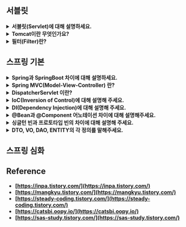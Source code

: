<!--
<details>
  <summary><b></b></summary>

  ---

  <details>
    <summary></summary>
  </details>
</details> 
-->

## 서블릿

<details>
  <summary><b>서블릿(Servlet)에 대해 설명하세요.</b></summary>
  
  - 클라이언트의 요청을 처리하고, 그 결과를 반환하는 Servlet 클래스의 구현 규칙을 지킨 자바 웹 프로그래밍 기술입니다.
    - 클라이언트의 요청에 대해 동적으로 작동하는 웹 어플리케이션 컴포넌트입니다.
    - 요청/응답을 일일히 처리하지 않고 서블릿을 통해 웹 요청과 응답의 흐름을 간단한 메서드 호출만으로 다룰 수 있게 합니다.
    - MVC 패턴에서 Controller로 이용됩니다.
  
  ---
  
  <details>
    <summary>서블릿 생명주기에 대해 설명해주세요.</summary>

    - init():
      - 클라이언트의 요청이 들어오면 컨테이너는 해당 서블릿이 메모리에 올라와있는지 확인하고, 없을 경우 init() 메서드를 통해 메모리에 적재합니다.
      - 처음 한 번만 실행되고 서블릿의 모든 쓰레드에서 공통적으로 사용해야 한다면 오버라이딩해서 구현하면 됩니다.
    - service():
      - 클라이언트의 요청이 들어왔을 때, service() 메서드를 통해 요청에 대한 응답이 doGet()과 doPost()로 나뉘며 
        HttpServletRequest와 HttpServletResponse 객체가 제공됩니다.
      - 실질적으로 요청에 대한 처리를 수행하는 곳입니다.
    - destroy():
      - 컨테이너가 서블릿에 종료 요청을 하면 발생되는 메서드로, 서블릿의 처리가 모두 끝났을 때 발생합니다.
  </details>
  <details>
    <summary>서블릿의 경우 멀티 쓰레드 환경에서 어떻게 동작하는지 알려주세요.</summary>

    - 우선 서블릿은 WAS가 실행되면 싱글톤으로 1개만 생성됩니다.
    - 싱글톤으로 생성된 특정 서블릿에 대한 요청이 한 번에 10개가 발생했다고 가정한다면,
      요청 하나당 쓰레드 하나가 쓰레드 풀에서 할당되고 10개의 요청은 모두 쓰레드를 할당받아 특정 서블릿의 service()를 요청합니다.
    - 결국 동시에 여러 클라이언트의 요청을 처리할 수 있기 때문에, 서블릿에서 전역 변수를 사용하거나, 상태를 변경하는 등의
      작업을 여러 쓰레드에서 동시에 처리하면, 데이터 불일치나 에기치 않은 결과를 초래할 수 있습니다.
    - 따라서, 가급적이면 인스턴스 변수를 사용하지 않고 쓰레드마다 지역변수를 이용하거나, synchronized 키워드를 이용해
      특정 코드 블록이 한 번에 하나의 쓰레드만 실행할 수 있도록 제한해야 합니다.
  </details>  
  <details>
    <summary>서블릿 컨테이너(Servlet Container)란?</summary>
  
    - 서블릿을 관리해주는 컨테이너로 클라이언트의 요청을 받고 응답할 수 있게, 웹 서버와 소켓으로 통신하는 역할을 합니다.
    - 즉, Tomcat처럼 서블릿을 지원하는 WAS입니다.
  </details>
  <details>
    <summary>서블릿 컨테이너의 역할에 대해 설명해주세요.</summary>

    1. 웹서버와 통신지원을 합니다.
      - 서블릿과 웹서버가 손쉽게 통신할 수 있게 합니다.
      - 보통 소켓을 만들고 listen, accept를 해야하는데, 서블릿 컨테이너는 이런 기능을 API로 제공하여 복잡한 과정이 생략됩니다.
    2. 서블릿 생명주기를 관리합니다.
      - 서블릿의 탄생부터 죽음을 관리합니다.
      - 서블릿 클래스를 로딩하여 인스턴스화하고 초기화 메서드를 호출하고 요청이 들어오면 적절한 서블릿 메서드를 호출합니다.
    3. 멀티 쓰레드를 지원 및 관리합니다. 
      - 서블릿 컨테이너는 요청이 들어올 때마다 새로운 자바 쓰레드를 생성합니다.
      - 이를 통해 여러 사용자의 요청을 동시에 처리할 수 있습니다.
  </details>

  ---
  
</details> 

<details>
  <summary><b>Tomcat이란 무엇인가요?</b></summary>

   - 웹 서버(WS)와 웹 컨테이너(=서블릿 컨테이너)의 결합인 웹 애플리케이션 서버(WAS)입니다.
     - 보통 Apache Tomcat이라 하는데, Tomcat에서 편의를 위해 Apache 기능을 포함해 Tomcat이라 부릅니다.
     - Apache : 정적인 데이터를 처리하는 웹 서버
     - Tomcat : 동적인 데이터를 처리하는 웹 애플리케이션 서버
     - WS : 정적 콘텐츠를 제공하는 서버입니다. (HTML, CSS, 이미지 등)
     - WAS : 동적인 데이터를 처리하는 서버입니다. (DB 연결 및 데이터 조작 등의 처리를 담당)

  ---

  <details>
    <summary>내장 톰캣과 외장 톰캣이 어떤 식으로 활용되는 지, 차이점에 대해서 아는대로 설명해주세요.</summary>

    주로 톰캣은 스프링 프레임워크를 사용할 때 이용합니다.
    예를 들어, 기본 스프링을 이용할 땐 외장 톰캣을 이용하고 스프링부트를 사용할 때는 내장 톰캣을 이용합니다.
    즉, 프레임워크 밖에서 동작하면, 외장 톰캣, 프레임워크 안에서 동작하면 내장 톰캣을 이용한다고 보면 됩니다.
    내장 톰캣은 웹 어플리케이션을 빌드하고 실행하는 것만으로 웹 애플리케이션을 실행할 수 있습니다. 즉, Jar 파일 형태로 손쉽게 배포가 가능합니다.
    반면 외장 톰캣은 톰캣을 직접 설치하여 스프링과 통신할 수 있도록 복잡한 설정을 해야 합니다.

    1. 내장 톰캣
      - Springboot 안에는 Tomcat이 내장
      - 애플리케이션을 빌드하고 실행하는 것만으로 웹 애플리케이션을 서비스할 수 있다.
    2. 외장 톰캣
      - Spring을 사용하는 경우 Tomcat을 설치하여 스프링과 통신할 수 있도록 설정해야 한다.
      - 복잡한 대신 Virtual Host라는 기능을 사용할 수 있다.
        - 도메인 호스트에 따라 다른 Root Context를 적용해 하나의 웹 어플리케이션에서도 마치 여러 애플리케이션을 사용하는 것처럼 주소 설정 가능
        - 내장 톰캣도 가능하긴 하지만 매우 복잡하기 때문에, 웹 서버를 별도로 두고 하나의 웹 애플리케이션은 하나의 내장 WAS를 갖는 것이 더 효율적
  </details>
  <details>
    <summary>Tomcat 동작과정에 대해 설명해주세요.</summary>
    
    1. 클라이언트가 요청을 하면 웹 서버에서 톰캣과 같은 WAS에 위임합니다.
    2. 서블릿 컨테이너가 HttpServletRequest, HttpServletResponse(빈객체) 객체를 생성합니다.
    3. web.xml을 기반으로 해당 URL이 어떤 서블릿에 대한 요청인지 찾습니다.
    4. 해당 서블릿이 최초 요청이면 init()를 통해 메모리에 로드하고 아니라면 기존 서블릿 인스턴스를 가져옵니다.
    5. 가져온 서블릿에서 service()를 호출 후 doGet() 또는 doPost()를 호출합니다.
    6. doGet() 혹은 doPost()가 동적 페이지를 생성해 HttpServletResponse 객체에 응답을 보냅니다.
    7. 응답이 끝나면 HttpServletRequest와 HttpServletResponse 객체를 소멸시킵니다.
  </details>
  <details>
    <summary>Spring 환경에서 tomcat 에 request 가 들어왔을 때 RequestMapping 에 도달하기까지 과정을 설명해주세요.</summary>

    1) 톰캣이 HttpServletRequest와 HttpServletResponse 객체를 생성합니다.
    2) 스프링이 DispatcherServlet에 이 두 객체를 전달합니다. 
    3) DispatcherServlet은 HandlerMapping에게 이 요청을 처리할 Handler(컨트롤러)를 물어봅니다. 
    4) HandlerMapping은 요청의 URI, HTTP 메서드 등을 기준으로 Handler를 찾아 DispatcherServlet에 반환합니다.
    5) DispatcherServlet은 반환받은 Handler(@RequestMapping이 붙은 컨트롤러의 메서드)를 실행합니다.
  </details>
  
  ---
  
</details>

<details>
  <summary><b>필터(Filter)란?</b></summary>

  - 서블릿으로 전달되는 클라이언트의 요청 혹은 서블릿에서 클라이언트로 전달되는 응답을 중간에 가로채 필터링을 위한 객체와 메서드를 정의해둔 인터페이스입니다.

  ---

  <details>
    <summary>Filter 메서드에 대해 설명해주세요.</summary>

    - init(FilterConfig): 
      - 필터 인스턴스 초기화를 위해 호출하는 메서드
      - 필터가 생성되고 난 후 한 번만 호출됩니다. 
    - doFilter(ServletRequest, ServletResponse, FilterChain):
      - 실제 필터의 로직을 수행하는 메서드입니다.
      - 클라이언트의 요청이 있을 때마다 호출됩니다.
      - 작업이 끝나면 FilterChain의 doFilter 메서드를 호출하여 다음 필터나 서블릿에게 요청과 응답을 전달합니다.
    - destroy():
      - 필터 인스턴스를 종료시키기 전에 호출하는 메서드입니다.
      - 이 메서드에서는 필터의 리소스를 해제하거나 종료에 필요한 작업을 수행합니다.
    
    이처럼 필터는 요청과 응답을 가공하거나 특정 작업을 수행하는 데 사용되며, 
    init, doFilter, destroy 세 가지 메서드를 통해 필터의 생명 주기를 관리합니다.    
  </details>
  <details>
    <summary>필터에서 사용되는 요청과 서블릿에서 사용되는 요청의 차이를 설명하세요.</summary>

    - 필터는 ServletRequest 사용되고 서블릿은 HttpServletRequest가 사용됩니다.
    - 서블릿의 HttpServletRequest는 필터의 ServletRequest의 기능을 상속받아
      추가적으로 Http 프로토콜 관련 기능들을 추가적으로 제공하는 인터페이스입니다.
  </details>
  <details>
    <summary>필터를 사용해본 경험이 있나요? 있다면 필터에서 예외 처리를 해봤나요? 없다면 어떻게 할 것 같은가요?</summary>

    이 답변은 개인적으로 준비하는 것이 좋을 것 같습니다.
  </details>
  
  ---
  
</details>

## 스프링 기본

<details>
  <summary><b>Spring과 SpringBoot 차이에 대해 설명하세요.</b></summary>

  - Spring Boot는 WAS 서버를 내장하고 있어, Jar 파일로 배포가 용이합니다. <br/>
    또한 의존성을 관리해주기 때문에 손쉽게 사용이 가능합니다.
    예를 들어, Spring MVC, Spring Data JPA, Spring Security 등을 자동으로 설정해 개발자가 별도로 설정 파일을 작성하지 않아도 됩니다.
  - 반면 Spring은 굉장히 많은 설정을 해줘야 합니다. <br/>
    예를 들어, 웹 서버로 만들 때는 외부의 WAS 서버를 이용해 처리해야 합니다. <br/>

  ---

  <details>
    <summary>본인이 생각할 때 스프링과 스프링부트는 각각 언제 사용할 것 같나요?</summary>

    우선 스프링은 많은 설정을 개발자가 직접해야 해서 복잡하지만, 오히려 섬세한 설정을 할 수 있기 때문에,
    스프링 프레임워크에 대한 이해가 깊다면, 세밀한 설정이 필요할 때 사용할 것 같습니다.
    반대로 스프링부트는 개발 시간을 최소화해야하는 경우 사용할 것 같습니다.
  </details>
  
  ---
  
</details>

<details>
  <summary><b>Spring MVC(Model-View-Controller) 란?</b></summary>

  - Spring MVC는 Dispatcher Servlet, ModelAndVidew, View Resolver와 같은 간단한 개념으로 <br/>
    웹 애플리케이션을 개발할 수 있도록 돕는 프레임워크입니다.
  
  ---

  <details>
    <summary>MVC 패턴이란?</summary>

    MVC 패턴은 애플리케이션을 세 가지 역할로 구분한 개발 방법론입니다. 
      - Model: 애플리케이션의 정보, 데이터를 나타내며, 비즈니스 로직을 처리합니다.
      - View: 사용자에게 보여지는 화면입니다. Model이 처리한 데이터를 사용자에게 보여주는 역할을 합니다.
      - Controller: 사용자의 입력을 받아 Model에 작업을 지시하고, 그 결과를 View에 반영하여 사용자에게 전달하는 역할을 합니다.
  </details>
  <details>
    <summary>Spring MVC1, Spring MVC2 패턴 차이에 대해 설명해주세요.</summary>

    - Spring MVC1: 
      - View와 Controller를 JSP가 모두 담당하는 형태를 의미합니다.
      - JSP에 모든 정보가 담겨 있기 때문에, 읽기가 힘들고 유지보수성이 떨어집니다.
    - Spring MVC2: 
      - 요청을 하나의 Controller(Servlet)가 먼저 받아 View와 Model의 중간 역할을 하는 형태입니다.
      - 예를 들어, 스프링에서는 Dispatcher Servlet이 프론트 컨트롤러 역할을 맡아 요청에 맞는 컨트롤러를 찾아 요청을 위임합니다.
      - 때문에 Spring MVC1보다 역할이 명확하게 분리되어, 유지보수성 및 확장성이 용이합니다.
  </details>
  
  ---
  
</details>

<details>
  <summary><b>DispatcherServlet 이란?</b></summary>
    
   - Http 프로토콜로 들어오는 모든 클라이언트 요청을 최초로 받아 적합한 컨트롤러에 위임해주는 프론트 컨트롤러입니다.
     - 프론트 컨트롤러란 서블릿 컨테이너의 제일 앞에서 서버로 들어오는 클라이언트의 모든 요청을 받아 처리해주는 컨트롤러입니다.
     - web.xml에 맵핑되는 컨트롤러를 모두 등록해야 하던 것을, Dispatcher Servlet을 통해 모든 요청을 핸들링하고 공통 작업을 처리해주면서 web.xml의 역할이 축소되었습니다.

  ---

  <details>
    <summary>Dispatcher Servlet의 동작 과정에 대해서 설명해주세요.</summary>

    1. 첫 번째로, 클라이언트 요청이 들어오면 웹 컨텍스트를 지나 스프링 컨텍스트에 있는 Dispatcher Servlet이 가장 먼저 요청을 받습니다.
    2. Dispatcher Servlet은 사용자가 요청한 URL을 기반으로 HandlerMapping을 통해 어떤 컨트롤러로 요청을 위임할 지 찾습니다.
    3. 찾았다면 HandlerExecutionChain으로 감싸서 반환합니다.
      - 컨트롤러로 요청을 넘기기 전 처리해야하는 인터셉터 등을 포함하기 위해 감싸서 반환합니다.
    4. 반환된 값을 기반으로 HandlerAdapter를 통해 컨트롤러로 요청을 위임합니다.
      - HandlerAdapter에서는 컨트롤러로 요청을 위임하기 전/후에 Interceptor와 @RequestParam, @RequestBody 등을 처리하기 위한
        ArgumentResolver들과 직렬화와 같은 기능을 처리하게 됩니다.
    5. 요청을 위임받은 컨트롤러가 비지니스 로직을 수행 후 응답합니다.
      - 웹 페이지를 사용할 경우 View Name을 String으로 반환합니다.
      - 응답 데이터를 JSON으로 반환할 경우 주로 ResponseEntity를 반환하게 됩니다.
      - HandlerAdapter에서 반환된 값을 파악해 해당하는 것에 맞는 Converter를 이용하여 클라이언트로 반환합니다.
  </details>

  <details>
    <summary>여러 요청이 들어온다고 가정할 때, DispatcherServlet은 한번에 여러 요청을 모두 받을 수 있나요?</summary>
    
    - DispatcherServlet은 멀티스레드 환경에서 동작하므로 한 번에 여러 요청을 받아 처리할 수 있습니다.
    - 각 요청은 별도의 스레드에서 처리되며, 이를 통해 동시에 여러 사용자의 요청을 처리할 수 있습니다.
    
  </details>    
  <details>
    <summary>수많은 Controller 를 DispatcherServlet은 어떻게 구분 할까요?</summary>
    
    - DispatcherServlet은 요청 URL을 분석하여 해당 요청을 처리할 Controller를 결정합니다.
    - 스프링에서는 HandlerMapping이 @Controller 어노테이션이 적용된 모든 컨트롤러를 찾아 파싱하여 HashMap<요청 정보, 처리할 대상>으로 관리합니다.
  </details>
  <details>
    <summary>HandlerMapping, HandlerAdapter, HandlerInterceptor, ViewResolver 용어에 대해 설명해주세요.</summary>

    HandlerMapping
      - 요청을 처리할 컨트롤러를 찾아주는 역할을 합니다.
      - 요청 URL, HTTP Method 등을 기준으로 적절한 핸들러를 찾아 DispatcherServlet에게 반환합니다.
    HandlerAdapter
      - 요청을 컨트롤러로 위임하기 위한 어댑터입니다.
      - DispatcherServlet은 이를 이용해 각각의 핸들러 타입에 맞는 방식으로 요청을 처리합니다.
    HandlerInterceptor
      - 핸들러의 처리 전/후에 특정 작업을 수행할 수 있게 해주는 역할을 합니다.
    ViewResolver
      - 뷰를 반환하기 위한 리졸버입니다.
  </details>
  
  ---
  
</details>

<details>
  <summary><b>IoC(Inversion of Control)에 대해 설명해 주세요.</b></summary>

  - IoC는 제어의 역전이라해서, 개발자가 아닌 다른 곳, 프레임워크 같은 곳에 제어권을 맡기는 것을 의미합니다.
  - 예를 들어, 스프링의 경우 빈의 생성과 의존성 주입 등 여러가지 일을 스프링 컨테이너에서 하게 되는데, <br/>
    이것을 개발자가 관리하지 않고 프레임워크에서 한다고 하여 제어의 역전이라고 부릅니다.

  <details>
    <summary>IoC 컨테이너(Spring 컨테이너)란 무엇인가요?</summary>

    - 빈의 생명주기를 관리하고 의존성 주입과 같은 DI 역할을 도와주는 컨테이너입니다. 
    - 즉, Bean 객체를 담는 공간이라 볼 수 있는 곳으로 Bean 객체의 생명주기를 관리하고 생성된 객체에게 추가적인 기능을 제공합니다.
    - 스프링에서는 BeanFactory, ApplicationContext, DI Container라고도 불립니다.
  </details>
  <details>
    <summary>IoC 컨테이너 동작과정에 대해 설명해주세요.</summary>

    - XML 혹은 어노테이션 등의 Bean 설정을 읽어 Bean을 생성하고 Bean 간의 의존성을 주입합니다.
  </details>

  <details>
    <summary>BeanFactory과 ApplicationContext 차이에 대해 설명해주세요.</summary>

    BeanFactory와 ApplicationContext는 스프링에서 제공하는 IoC Container입니다.
    이들은 빈의 생명주기를 관리하고 의존성 주입과 같은 DI 역할을 도와주는 컨테이너입니다.

    그 중 BeanFactory는 컨테이너의 최상위 인터페이스로 스프링 빈을 관리하고 조회하는 역할을 합니다. 
    그리고 ApplicationContext는 BeanFactory를 상속받은 인터페이스로 
    빈 팩토리의 기능을 모두 수행하며 메시지 국제화, 이벤트 발행, 환경 변수와 같은 추가적인 기능을 수행합니다.
  
    - BeanFactory
      - Spring 컨테이너의 최상위 인터페이스로 getBean() 메서드를 제공합니다.
      - 이는 Spring Bean을 관리하고 조회하는 역할을 담당합니다.
    - ApplicationContext
      - BeanFactory의 자식 컨테이너로 BeanFactory보다 더 많은 기능을 수행합니다.
      - 예를 들어, 국제화 기능, 이벤트 발행, 환경 변수와 같은 추가적인 기능을 수행합니다.
  </details>
  
  ---
  
</details>

<details>
  <summary><b>DI(Dependency Injection)에 대해 설명해 주세요.</b></summary>
  
  - 의존 관계를 외부에서 결정하는 것을 의존 관계 주입이라 합니다.
    - 예를 들어, 자바에서 클래스 내 new 키워드로 직접 생성하는 것이 아닌, 외부에서 클래스를 생성할 때 생성자 매개변수로 넣어주는 것을 의미합니다.
  
  ---

  <details>
    <summary>주입 방식에 대해 설명해주세요.</summary>

    1. 필드 주입
      - 장점
        - 사용하기 편리 합니다.
      - 단점
        - 의존성이 외부에서 보이지 않아 의존 관계를 한 눈에 파악하기 힘듭니다.
        - 필드에 직접 주입되기 때문에, 테스트 시 어려움이 있습니다.
    2. 세터 주입 (수정자 주입)
      - 장점
        - 선택적인 의존성을 가질 수 있습니다. 즉, 중간에 수정이 가능합니다.
      - 단점
        - 주입받지 않은 구현체를 사용할 가능성이 있어 NPE 문제가 발생할 수 있습니다.
    3. 생성자 주입 (권장)
      - 장점
        - 의존 관계를 모두 주입해야만 객체 생성이 가능하기 때문에, NPE 문제가 방지됩니다.
        - 객체 생성 시, 모든 의존성이 주입되므로 객체의 불변성을 보장합니다.
        - 순환 참조를 컴파일 단계에서 찾아낼 수 있습니다.
  </details>
  <details>
    <summary>생성자 주입 방식을 사용하는 이유가 있나요?</summary>

    - 생성자 주입 방식을 사용하면, 객체가 생성될 때 모든 의존성이 주입되므로 객체의 불변성을 보장할 수 있습니다. 
    - 또한, 컴파일 단계에서 순환 참조를 방지할 수 있으며, 테스트에도 유리합니다. 이런 이유로 Spring에서는 생성자 주입 방식을 권장하고 있습니다.
  </details>  
  <details>
    <summary>DI를 진행할 때, @Autowired를 사용하는데, 어떤 식으로 의존 관계를 주입하는지 설명하세요.</summary>

    1. 스프링 서버가 실행되면 ApplicationContext가 @Bean 혹은 그 외 어노테이션을 이용해 등록된 스프링 빈을 생성합니다.
    2. 스프링 빈 생성 후, AutowiredAnnotationBeanPostProcessor 클래스의 processInjection() 메서드에서 @Autowired 어노테이션이 붙은 빈을 찾습니다.
    3. 찾은 빈을 객체에 주입할 때 reflection을 이용해 의존성을 주입합니다.
      - reflection : 구체적인 클래스 타입을 몰라도, 해당 클래스의 메서드, 타입, 변수들에 접근할 수 있도록 해주는 자바 API
  </details>
  
  ---
  
</details>

<details>
  <summary><b>@Bean과 @Component 어노테이션 차이에 대해 설명해주세요.</b></summary>

  - @Bean: 
    - 개발자가 컨트롤이 불가능한 외부 라이브러리들을 Bean으로 등록하고 싶을 때, 메서드에 해당 어노테이션을 붙여 사용할 수 있습니다. 단, 클래스에 @Configuration을 붙어야 합니다.
    - 예를 들어, ObjectMapper 클래스는 JSON 처리를 담당하는 외부 라이브러리 클래스이기 때문에, @Component 어노테이션을 붙여 개발자가 직접 수정할 수 없습니다.
    - 하지만, @Bean 어노테이션을 이용해 메서드에서 new 키워드로 ObjectMapper를 생성하고 커스텀하여 반환하면 빈으로 등록할 수 있습니다.
  - @Component: 
    - @Bean과 반대로 직접 컨트롤이 가능한 Bean들을 Spring에서 관리하기 위해 사용하는 어노테이션입니다.
  
  ---

  <details>
    <summary>@Repository, @Service, @Rest/Controller, @Rest/ControllerAdvice 어노테이션 등에 대해 설명하세요.</summary>

    - @Repository
      - 데이터베이스에 접근하는 로직에 사용되는 어노테이션입니다.
      - Hibernate와 같은 영속성 프레임워크를 사용할 경우, 선언된 클래스에서 발생하는 영속성 예외를 스프링의 예외로 자동 전환합니다.
    - @Service
      - 비즈니스 로직이나 Repository를 호출하는 클래스를 컴포넌트로 등록할 때 사용됩니다.
    - @Controller
      - 일반적으로 웹 페이지 요청을 처리하는 클래스를 컴포넌트로 등록할 때 사용됩니다.
      - 보통 메서드가 View 이름을 반환하고 View 이름과 실제 뷰를 연결하는 작업이 필요합니다.
      - @Controller로 작성된 컨트롤러에서 JSON을 반환하려면 메서드에 @ResponseBody를 추가하면 됩니다.
    - @RestController
      - RESTFul 웹 서비스 요청을 처리하는 클래스를 컴포넌트로 등록할 때 사용됩니다.
      - @Controller와 다르게 메서드가 데이터를 반환하고 이 데이터는 HTTP 응답 본문에 직접 쓰여집니다.
      - @RestController는 사실상 @Controller와 @ResponseBody가 결합된 형태입니다.
    - @ControllerAdvice
      - ?
    - @RestControllerAdvice
      - ?
  </details>
  <details>
    <summary>@Component 을 메서드 레벨에 선언할 수 있을까요? 혹은 @Bean 을 클래스 레벨에 선언할 수 있을까요?</summary>

    - 결론부터 말씀드리자면, 둘 경우 모두 선언할 수 없습니다. 
    - @Bean과 @Component 어노테이션은 각각 선언할 수 있는 타입이 정해져 있기 때문에, 해당 용도 외에 사용할 시 컴파일 에러가 발생합니다.
    - 예를 들어 @Bean 같은 경우에는 @Target이 METHOD로 지정되어 있지만, TYPE은 없고,
    - @Component 는 @Target이 TYPE로 지정되어 Class위에서만 선언될수 있음을 알 수 있습니다.
  </details>
  
  ---
  
</details>

<details>
  <summary><b>싱글턴 빈과 프로토타입 빈의 차이에 대해 설명해 주세요.</b></summary>
  
  - 싱글턴 스코프의 스프링 빈은 스프링 컨테이너와 생명주기를 같지만, 프로토타입 스코프의 스프링 빈은 생명주기를 달리합니다.
  - 예를 들어, 싱글톤 스코프의 스프링 빈은 매번 Spring 컨테이너에서 동일한 인스턴스 참조 주소 값을 반환하고 스프링 컨테이너 종료 시, 소멸 메서드도 자동으로 실행됩니다.
  - 하지만 프로토타입 스코프의 스프링 빈은 Spring 컨테이너에 요청할 때마다 새로운 스프링 빈이 생성되고 의존 관계까지 주입 및 초기화 진행 후 반환합니다.
  - 따라서 프로토타입 빈은 싱글턴 빈과는 다르게 소멸 메서드가 호출되지 않아 클라이언트가 프로토타입 빈을 직접 관리해야 합니다.

  <br/>
  
  - singleton: 기본 Scope로, Spring 컨테이너 내에 하나의 Bean 인스턴스만 생성합니다. 
  - prototype: 요청할 때마다 새로운 Bean 인스턴스를 생성합니다. 

  ---
  
  <details>
    <summary>Bean Scope 에 대해서 아시나요?</summary>
  
    Bean Scope는 Spring Bean이 존재할 수 있는 범위를 뜻합니다. 
    기본적으로 Spring 컨테이너에서 스프링 Bean 이 싱글톤 스코프로 생성되기 때문에, Spring 컨테이너와 생명주기가 같아 신경쓸 필요가 없습니다.
    하지만, Bean Scope를 어떻게 설정하느냐에 따라 Spring Bean의 생성과 소멸을 클라이언트에서 관리해야하는 경우도 생길 수 있습니다.
  </details> 
  <details>
    <summary>싱글턴 스코프와 프로토타입 스코프 외의 웹 스코프 종류를 말해보세요.</summary>

    웹 스코프는 웹 환경에서만 동작하는 스코프로 스프링이 웹 스코프의 종료시점까지 관리하며, 종료 메서드도 호출됩니다.

    웹 스코프 종류로는 다음과 같습니다.
    - request: HTTP 요청이 들어오고 나갈 때까지 유지되는 스코프로 각각의 요청마다 별도의 빈 인스턴스가 생성 및 관리됩니다.
    - session: HTTP Session과 동일한 생명주기를 가집니다.
    - application: ServletContext와 동일한 생명주기를 가지는 스코프입니다.
    - websocket: 웹소켓과 동일한 생명주기를 가지는 스코프입니다.
  </details>
  <details>
    <summary>스프링의 디폴트 스코프가 어떤 스코프인지 이유와 함께 설명하세요.</summary>

    - Spring의 기본 Bean Scope는 Singleton Scope입니다. 
    - 이는 Spring이 객체의 생명 주기를 관리하고, 객체 간의 의존성을 관리하는 DI 컨테이너의 특성상, 
    - 대부분의 경우에 하나의 Bean 인스턴스만을 생성하여 재사용하는 것이 효율적이기 때문입니다.
  </details>
  <details>
    <summary>프로토타입 스코프는 언제 사용할까요?</summary>

    - Prototype Scope는 요청할 때마다 새로운 Bean 인스턴스를 생성하므로, 여러 인스턴스를 검색해야 하는 경우 사용할 것 같습니다.
    - 예를 들어, 여러 인스턴스 중 특정 인스턴스를 지연하거나 선택적으로 찾아야 하는 경우가 있을 것 같습니다.
  </details>
  <details>
    <summary>Spring의 Bean 생명 주기(Life Cycle)에 대해 설명해 주세요.</summary>
  
    Spring Bean은 스프링 컨테이너에 의해 관리 받습니다.
    흐름은 다음과 같습니다.
    
    1. 생성 : 스프링 컨테이너가 Bean 정의를 읽고 Bean 인스턴스를 생성합니다.
    2. 의존 : 생성된 Bean 인스턴스는 생성자 주입 등의 방식으로 의존 설정이 일어납니다.
    3. 초기화 : Bean이 InitalizingBean 인터페이스를 구현했거나, @PostConstruct 어노테이션이 붙은 메서드가 있다면 초기화가 수행됩니다.
      - Bean 객체가 InitialzingBean 인터페이스 구현 시, afterPropertiesSet() 메서드가 호출
    4. 사용 : 이제 애플리케이션은 해당 Bean을 사용해 비즈니스 로직을 수행합니다.
    5. 소멸 : 추가적으로 Bean이 DisposableBean 인터페이스를 구현했거나, @PreDestory 어노테이션이 붙은 메서드가 있으면 Bean이 소멸된다.
      - Bean 객체가 DisposableBean 인터페이스 구현 시, destory() 메서드가 호출된다.
        
    이런 식으로 Spring 컨테이너는 Bean의 생명 주기를 관리한다.
  </details>
  <details>
    <summary>Spring에서 후보 없이 특정 기능을 하는 클래스가 단 1개일 때에도, 왜 구체 클래스를 사용하지 않고 Spring Bean을 사용 할까요?</summary>

     - Spring에서는 Bean을 사용하여 객체의 생명 주기를 관리합니다. 
     - Bean을 사용하면 개발자는 객체 생성, 소멸 등의 생명 주기 관리와 같은 부수적인 작업을 하지 않아도 되며, 객체의 의존성을 자동으로 관리해줍니다. 
     - 또한, Bean을 사용하면 하나의 객체를 여러 컴포넌트에서 공유하여 사용할 수 있어 메모리 사용량을 줄일 수 있습니다.
  </details>
  
  ---
  
</details>

<details>
  <summary><b>DTO, VO, DAO, ENTITY의 각 정의를 말해주세요.</summary>

  - DAO
    - Database에 접근하는 역할을 가진 객체입니다.
    - 데이터의 CRUD 작업을 시행하는 클래스입니다. 즉, 데이터에 대한 CRUD 기능을 전담하는 객체입니다.
  - DTO
    - 데이터를 전달하기 위한 객체입니다.
    - 로직을 가지지 않는 순수한 데이터 객체입니다.
    - 계층 간 데이터를 주고 받을 때 사용합니다.
  - VO
    - 값 자체를 표현하는 객체입니다.
    - VO는 Getter 메서드만 존재하고 Setter 메서드는 존재하지 않습니다. 단, 비즈니스 로직을 포함할 수 있습니다.
    - VO는 두 객체의 모든 필드 값들이 동일하다면, 두 객체는 같다라는 것이 핵심 정의입니다.
    - 완전히 값 자체 표현 용도로만 사용된다면, equals(), hashCode() 메서드를 오버라이딩 해야할 수도 있습니다.
  - Entity
    - Database Table과 매핑되는 클래스입니다.
  
  ---
  
  <details>
    <summary>DAO와 Repository 차이를 아시나요?</summary>

    - 이 둘은 거의 같다고 생각합니다. 좀 더 깊이있게 차이를 설명하자면, 
    - Repotiroy는 Entity 객체를 보관하고 관리하는 저장소라 생각합니다.
    - DAO는 데이터에 접근하도록 Databasae에 접근 관련 로직을 모아둔 객체라 생각합니다.
    - 즉, Repository는 객체 중심이고 DAO는 데이터 저장소인 Database 테이블 중심이라 생각합니다.
    - 하지만 둘다 개념의 차이일뿐 실제로 개발할 때는 비슷하게 사용되는 것 같습니다.
  </details>
  
  ---
  
</details>

## 스프링 심화

<!--

  <details>
    <summary>스프링 프레임워크에서 Bean을 등록할 때는 Proxy로 생성되나요? </summary>

    - Spring Framework에서는 Spring Context로 관리되는 Bean들이 필요한 경우 Proxy로 만들어지고 나머지는 일반적인 Bean으로 생성됩니다.
    -  예를 들어, AOP와 같이 Proxy가 필요한 어노테이션을 사용하는 경우 Proxy 객체로 생성됩니다.
  </details>
  <details>
    <summary>스프링의 전체 동작 과정에 대해 설명해주세요.</summary>

    1. 클라이언트의 요청: 
      - 사용자가 웹 브라우저를 통해 특정 URL에 요청을 보냅니다.
    2. DispatcherServlet: 
      - 스프링 MVC에서 가장 먼저 요청을 받는 것은 디스패처 서블릿입니다. 
      - 이는 프론트 컨트롤러 패턴을 구현한 것으로, 모든 클라이언트의 요청을 한 곳에서 받아 적절한 컨트롤러에게 요청을 위임합니다.
    3. HandlerMapping: 
      - 디스패처 서블릿은 HandlerMapping에게 어떤 컨트롤러(핸들러)에게 요청을 위임할지 물어봅니다. 
      - HandlerMapping은 요청 URL을 분석하여 해당 URL을 처리할 수 있는 가장 적합한 컨트롤러를 찾아 반환합니다.
    4. 컨트롤러 실행: 
      - 디스패처 서블릿은 HandlerMapping이 반환한 컨트롤러를 실행시킵니다. 
      - 컨트롤러는 비즈니스 로직을 처리하고, 그 결과를 저장하는 모델 객체와 결과를 보여줄 뷰 이름을 반환합니다.
    5. ViewResolver: 
      - 디스패처 서블릿은 컨트롤러가 반환한 뷰 이름을 ViewResolver에게 전달합니다. 
      - ViewResolver는 이 뷰 이름을 기반으로 실제로 결과를 보여줄 뷰 객체를 찾아 반환합니다.
    6. 뷰 처리: 
      - 디스패처 서블릿은 ViewResolver가 반환한 뷰 객체에 모델 데이터를 전달하여 처리를 요청합니다. 
      - 뷰 객체는 모델 데이터를 사용하여 결과 페이지를 생성합니다.
    7. 클라이언트에게 응답 반환: 
      - 디스패처 서블릿은 생성된 결과 페이지를 클라이언트에게 반환합니다. 
      - 이로써 클라이언트의 요청 처리가 완료됩니다.

    이처럼 스프링 프레임워크는 클라이언트의 요청을 받아 처리하고 결과를 반환하는 전체 과정을 통합적으로 관리합니다. 
    이를 통해 개발자는 비즈니스 로직에 집중할 수 있으며, 애플리케이션의 유지보수와 확장성도 향상시킬 수 있습니다.
  </details>
  <details>
    <summary>스프링부트에서 에러가 발생했을 때 동작과정에 대해 설명해주세요.</summary>

    - 스프링부트는 예외 발생 시, 기본적으로 예외 요청을 다시 전달하도록 WAS 설정이 되어 있습니다. 
    - 즉, 별도 설정이 없을 때, 예외 발생 시, BasicErrorController가 동작합니다.
    - 이 BasicErrorController의 예외 경로는 기본적으로 `/error`입니다.
  </details>
  <details>
    <summary>springBootApplication run 이 일어나면 동작하는 과정에 대해 설명해주세요 (답변 미작성)</summary>
  </details>
  
<details>
  <summary><b>9. AOP(Aspect Oriented Programming)에 대해 설명해 주세요.</b></summary>

  - AOP, 즉 관점 지향 프로그래밍은 횡단 관심사를 분리하여 모듈화하는 프로그래밍 패러다임입니다. 
  - 로깅, 트랜잭션 관리, 보안 등 여러 곳에서 공통으로 사용되는 코드를 분리하여 중복을 제거하고, 코드의 가독성을 높이는 데 도움을 줍니다.

  ---

  <details>
    <summary>AOP 동작원리에 대해 설명해보세요.</summary>

    - AOP는 프록시 패턴을 기반으로 동작합니다. 
    - 스프링 AOP에서는 특정 빈에 대한 프록시 객체를 생성한 후, 이 프록시 객체를 통해 원래의 빈을 대신하여 동작하게 합니다. 
    - 이 프록시 객체에서는 원래의 빈의 메서드 실행 전후에 추가적인 로직(Advice)를 실행하여, 횡단 관심사를 처리합니다. 
  </details>
  <details>
    <summary>AOP 용어들을 설명해보세요. (Advice, Joinpoint, Pointcut, Weaving, Aspect, Target, Proxy, Introduction)</summary>

    - Advice: 
      - 횡단 관심사의 코드를 가리키며, 언제 실행할 지를 정의합니다. 
      - 예를 들어, 메서드 호출 전후에 실행하는 등의 설정이 가능합니다. 
    - Joinpoint: 
      - Advice가 적용될 수 있는 위치를 말합니다. 
      - 스프링 AOP에서는 메서드 호출이 Joinpoint에 해당합니다. 
    - Pointcut: 
      - 어떤 Joinpoint에 Advice를 적용할 지를 정의하는 것입니다. 
      - 표현식을 통해 특정 메서드를 선택하는 등의 설정이 가능합니다. 
    - Weaving: 
      - Advice를 Joinpoint에 적용하는 과정을 말합니다. 
      - 컴파일, 로드, 런타임 등 다양한 시점에서 수행될 수 있습니다. 
    - Aspect: 
      - 횡단 관심사를 모듈화한 것을 말합니다. 
      - Advice와 Pointcut을 포함합니다.
    - Target: 
      - Advice가 적용되는 대상 객체를 말합니다. 
      - 스프링 AOP에서는 빈 객체가 Target에 해당합니다.
    - Proxy: 
      - Target에 Advice를 적용하여 생성한 객체를 말합니다. 
      - 스프링 AOP에서는 런타임에 프록시 객체를 생성하여 AOP를 구현합니다.
    - Introduction: 
      - 기존 클래스에 새로운 메서드나 필드를 추가하는 것을 말합니다. 
      - 스프링 AOP에서는 @DeclareParents 어노테이션을 이용하여 Introduction을 구현할 수 있습니다. 
      - 이를 통해 특정 클래스가 특정 인터페이스를 구현하도록 할 수 있습니다.
  </details>
  <details>
    <summary>@Aspect는 어떻게 동작하나요?</summary>

    - @Aspect 어노테이션은 클래스 레벨에서 적용되며, 해당 클래스를 Aspect로 정의합니다. 
    - 이 클래스 내부에서 Pointcut과 Advice를 정의하며, 이를 통해 어떤 Joinpoint에 어떤 Advice를 적용할 지를 설정합니다.
  </details>
  <details>
    <summary>AspectJ 란 무엇인가요?</summary>

    - AspectJ는 AOP를 구현하기 위한 자바 프레임워크입니다. 
    - 스프링 AOP는 실행 시점에 동적으로 프록시 객체를 생성하여 AOP를 구현하는 반면, AspectJ는 컴파일 시점에 바이트 코드를 조작하여 AOP를 구현합니다. 
  </details>
  <details>
    <summary>AOP와 필터, 인터셉터의 차이점에 대해 자세하게 설명해보세요.</summary>

    1. 작동 시점 
      - 필터: 
        - 스프링의 디스패처 서블릿이 작동하기 전과 후로 동작합니다.
        - 즉, 서블릿 컨테이너 단에서 동작하며, HTTP 요청이 웹 애플리케이션에 들어오고 나가는 시점에 동작합니다. 
        - 따라서 필터는 스프링의 컨텍스트 외부에서 작동하며, 스프링과 관련이 없는 웹 리소스에 대해서도 작동합니다. 
      - 인터셉터: 
        - 스프링의 디스패처 서블릿이 컨트롤러를 호출하기 전과 후에 요청을 가로챕니다. 
        - 따라서 인터셉터는 스프링의 컨텍스트 내부에서 작동하며, 스프링 MVC의 컨트롤러에 대해서만 작동합니다. 
      - AOP
        - 특정 Joinpoint에서 동작하며, 이는 메서드 호출 전/후, 메서드 실행 중 예외 발생 시 등 다양한 시점에 해당될 수 있습니다.
        - 즉, 특정 메서드 호출 전/후에 실행됩니다.
    2. 접근 가능한 객체
      - 필터: 
        - HttpServletRequest와 HttpServletResponse 객체에만 접근할 수 있습니다. 
        - 스프링의 컨텍스트에 접근하는 것은 불가능합니다.
      - 인터셉터: 
        - HttpServletRequest와 HttpServletResponse 뿐만 아니라,  HandlerMapping이 선택한 Controller(핸들러)에 대한 정보에도 접근이 가능합니다. 
        - 또한, 스프링의 컨텍스트에 접근하는 것도 가능합니다.
        - 이를 통해 특정 컨트롤러에 대한 요청인지를 판단하거나, 컨트롤러의 실행 여부를 결정하는 등의 로직을 구현할 수 있습니다. 
      - AOP
        - 클래스, 메서드, 필드 등 다양한 객체에 접근이 가능합니다. 
        - 스프링의 컨텍스트에도 접근이 가능합니다. 
    3. 사용 목적
      - 필터: 
        - 인코딩, CORS 설정, 로깅 등의 공통적인 웹 처리를 위해 사용됩니다. 
        - 즉, 공통적으로 설정해야 하는 HTTP 헤더 처리 등 HTTP 요청과 응답에 대한 전/후처리를 합니다.
      - 인터셉터: 
        - 인증, 권한 체크, 세션 체크 등의 스프링 MVC와 관련된 처리를 위해 사용됩니다.
        - 즉, Controller의 실행 전/후로 공통 처리가 필요한 경우에 사용됩니다.
      - AOP
        - 로깅, 트랜잭션 관리, 보안 등 전체 애플리케이션에 걸쳐 공통적으로 적용되어야 하는 횡단 관심사를 처리하는 데 사용됩니다.

    정리하자면, Filter와 Interceptor는 주로 웹 관련 처리에 초점을 맞추는 반면, 
    AOP는 애플리케이션 전체에 걸친 공통 로직을 처리하는 데 주로 사용됩니다. 
    또한, Filter와 Interceptor는 주로 HTTP 요청의 전/후 처리를, AOP는 특정 로직의 전/후 처리를 담당합니다.
  </details>
  <details>
    <summary>AOP 를 실제로 사용해 본 경험이 있나요?</summary>
    로깅을 위해.. 어쩌구.. 저쩌구..
  </details>
  <details>
    <summary>AOP 를 동작시키기 위해 어떤 조건 혹은 어떤 코드를 구성을 해야 AOP 가 정상적으로 동작하는지 아시나요?</summary>

    - Aspect 클래스에 @Aspect 어노테이션을 붙여야 합니다. 
      - Aspect 클래스를 스프링 컨테이너에 빈으로 등록해야 합니다. 
      - 이는 @Component 어노테이션을 이용하거나, XML 설정 등을 통해 가능합니다. 
    - Advice 메서드에 @Before, @After, @Around 등의 어노테이션을 붙여 언제 실행될 지를 설정해야 합니다. 
    - Pointcut 표현식을 통해 어떤 Joinpoint에 Advice를 적용할 지를 설정해야 합니다.
  </details>
  <details>
    <summary>AOP 적용할 수 있는 포인트가 메서드라고 했을 때 메서드의 시작과 끝에 AOP 를 걸 수가 있습니다. 이때, 메서드를 호출하는 과정에서 메서드가 다른 외부에서의 호출이거나 동일한 클래스 내부에서의 호출이 될 수도 있습니다. 이런 경우에 모두 AOP가 동작하나요? 근거와 함께 설명해주세요.</summary>

    - 스프링 AOP는 프록시 기반의 AOP를 사용하므로, 메서드를 호출하는 주체에 따라 AOP가 적용되지 않을 수 있습니다. 
    - 예를 들어, 동일한 클래스 내부에서의 메서드 호출은 프록시를 거치지 않으므로 AOP가 적용되지 않습니다. 
    - 반면, 외부에서의 호출은 프록시를 거치므로 AOP가 적용됩니다. 
    - 이러한 이유로, AOP를 적용하려는 메서드는 외부에서 호출 가능하도록 public으로 선언되어야 합니다.
  </details>
</details>

<details>
  <summary><b>10. 프록시가 무엇인지 아시나요?</b></summary>

  - 프록시는 '대리인'이라는 의미를 가지며, 다른 객체를 대신하여 그 객체의 기능을 사용하거나 제어하는 역할을 합니다. 
  - 컴퓨터 과학에서는 프록시를 통해 인터페이스를 제공하고, 이를 통해 실제 객체의 기능을 사용하거나 추가적인 기능을 제공합니다

  ---

  <details>
    <summary>프록시 패턴이란 무엇인가요?</summary>

    - 프록시 패턴은 디자인 패턴 중 하나로, 어떤 객체에 대한 접근을 제어하거나 추가적인 작업을 수행하기 위해 그 객체의 대리 객체를 제공하는 패턴입니다. 
    - 프록시 객체는 원래 객체와 같은 인터페이스를 가지므로, 클라이언트는 원래 객체인지 프록시 객체인지 구별 없이 사용할 수 있습니다.
  </details>
  <details>
    <summary>프록시 객체란 무엇인가요?</summary>

    - 프록시 객체는 원래 객체를 대신하여 그 객체의 기능을 사용하거나 제어하는 객체를 말합니다. 
    - 프록시 객체는 원래 객체와 같은 인터페이스를 가지므로, 클라이언트는 원래 객체인지 프록시 객체인지 구별 없이 사용할 수 있습니다.
  </details>
  <details>
    <summary>동적 프록시(JDK Dynamic Proxy)에 대해 설명해주세요.</summary>

    - 이 방식은 자바에서 제공하는 동적 프록시 기능으로, 인터페이스를 구현하는 프록시 객체를 런타임에 동적으로 생성합니다. 
    - 이는 런타임에 특정 인터페이스를 구현하는 클래스 또는 인스턴스를 만드는 기술로 Reflection API의 프록시 클래스를 이용하여 구현할 수 있습니다.
    - 이를 통해 원래 객체의 기능을 사용하면서 추가적인 기능을 제공할 수 있습니다.
    
    단, 이 방식은 인터페이스가 있어야만 가능한 방법이고 Reflection을 사용하기 때문에 컴파일러 최적화를 전혀 받지 못해 성능상 좋지 않습니다. 
    그리고 사실 여러 부가기능을 적용해야할 때, 계속해서 무거워집니다.
  </details>
  <details>
    <summary>CGLIB(Code Generation Library)에 대해 설명해주세요.</summary>
    
    - CGLIB는 바이트 코드 조작 라이브러리로, 클래스 파일을 동적으로 생성하여 프록시 객체를 만드는 데 사용됩니다. 
    - 이를 통해 인터페이스가 없는 클래스에 대해서도 프록시 객체를 생성할 수 있습니다. 
    - 즉, 동적 프록시와는 다르게 클래스 기반으로 동작을 하고 특정 라이브러리를 사용하여 프록시를 만듭니다.
    - 이 기능은 스프링 AOP에서 사용되며, JDK Dynamic Proxy로 처리할 수 없는 경우에 CGLIB를 사용하여 프록시 객체를 생성합니다.

    결론적으로 CGLIB은 동적 프록시와는 다르게 외부 의존성을 사용하기 때문에, 의존성을 추가해야 합니다. 
    하지만 CGLIB은 메소드가 처음 호출 됐을 때, 동적으로 타겟 클래스의 바이트 코드를 조작하고 이후 호출 시에는 조작된 바이트 코드를 재사용합니다. 
    즉, 성능면에서 Reflection을 사용하는 동적 프록시보다 좋을 수밖에 없습니다.
  </details>
  <details>
    <summary>Dynamic Proxy와 CGLIB에 대해 IoC 컨테이너와 연관지어 설명해주세요 (답변 미작성)</summary>
  </details>
  <details>
    <summary>프록시가 스프링 싱글톤 빈에서 동시성 처리에 용이한 이유를 아시나요? (답변 미작성)</summary>
  </details>
</details>  

-->
  
## Reference

- [https://inpa.tistory.com/](https://inpa.tistory.com/)
- [https://mangkyu.tistory.com/](https://mangkyu.tistory.com/)
- [https://steady-coding.tistory.com/](https://steady-coding.tistory.com/)
- [https://catsbi.oopy.io/](https://catsbi.oopy.io/)
- [https://sas-study.tistory.com/](https://sas-study.tistory.com/)
